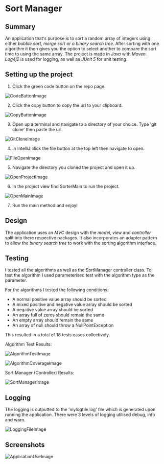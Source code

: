 # Sort Manager

## Summary

An application that's purpose is to sort a random array of integers using either _bubble sort, merge sort or a
binary search tree_. After sorting with one algorithm it then gives you the option to select another to compare the sort time to using the same array.
The project is made in _Java_ with _Maven_. 
_Log4j2_ is used for logging, as well as _JUnit 5_ for unit testing.

## Setting up the project

1. Click the green code button on the repo page.

![CodeButtonImage](https://user-images.githubusercontent.com/48356710/152687720-c6429ebd-1806-4db0-b2ea-c5b6f2b1fe61.png)

2. Click the copy button to copy the url to your clipboard.

![CopyButtonImage](https://user-images.githubusercontent.com/48356710/152687728-e8a27445-ea8c-4140-8f66-013cca7b8e61.png)

3. Open up a terminal and navigate to a directory of your choice. Type 'git clone' then paste the url.

![GitCloneImage](https://user-images.githubusercontent.com/48356710/152687733-4b26cccb-bd4b-4141-94c5-35eca26fb860.png)

4. In IntelliJ click the file button at the top left then navigate to open.

![FileOpenImage](https://user-images.githubusercontent.com/48356710/152687736-ffee487a-e745-4fe8-b3cc-5d18d6478eab.png)

5. Navigate the directory you cloned the project and open it up.

![OpenProjectImage](https://user-images.githubusercontent.com/48356710/152687738-6300a606-21bb-44cd-8cf2-01355848c21f.png)

6. In the project view find SorterMain to run the project.

![OpenMainImage](https://user-images.githubusercontent.com/48356710/152687741-5da113dd-df5a-4470-9ea6-74797cd0eca0.png)

7. Run the main method and enjoy!

## Design

The application uses an _MVC_ design with the _model_, _view_ and _controller_ split into there
respective packages. It also incorporates an adapter pattern to allow the _binary search tree_ to work with the 
sorting algorithm interface.

## Testing

I tested all the algorithms as well as the SortManager controller class.
To test the algorithm I used parameterised test with the algorithm type as the parameter.

For the algorithms I tested the following conditions:

- A normal positive value array should be sorted
- A mixed positive and negative value array should be sorted
- A negative value array should be sorted
- An array full of zeros should remain the same
- An empty array should remain the same
- An array of null should throw a NullPointException

This resulted in a total of 18 tests cases collectively.

Algorithm Test Results:

![AlgorithmTestImage](https://user-images.githubusercontent.com/48356710/152694512-13b4a83d-e9a6-4dd2-8117-f3c24cd3f8ee.png)

![AlgorithmCoverageImage](https://user-images.githubusercontent.com/48356710/152694518-39b46e8c-b5e4-480b-9d2d-53c44cfb3098.png)

Sort Manager (Controller) Results:

![SortManagerImage](https://user-images.githubusercontent.com/48356710/152694516-910cfd2a-d4f1-4e7c-abe9-cab664da917e.png)

## Logging

The logging is outputted to the 'mylogfile.log' file which is generated upon running the application. There were 3 levels of logging utilised debug, info and warn. 

![LoggingFileImage](https://user-images.githubusercontent.com/48356710/152694633-d89e8dfc-5061-4076-8ff4-fc2bd4c8be8b.png)

## Screenshots

![ApplicationUseImage](https://user-images.githubusercontent.com/48356710/152694543-66ce5ea8-0914-40b9-a3f1-d6a9db493dcd.png)



